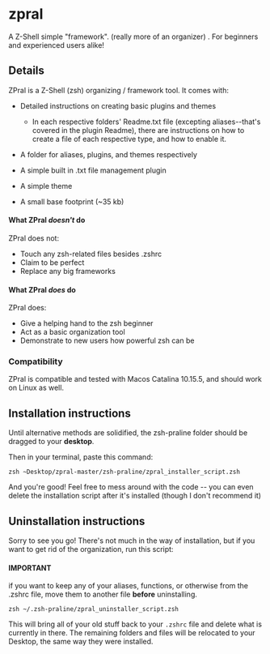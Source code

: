 # zpral
A Z-Shell simple "framework". (really more of an organizer) . For beginners and experienced users alike!

## Details
ZPral is a Z-Shell (zsh) organizing / framework tool. It comes with:
* Detailed instructions on creating basic plugins and themes

  * In each respective folders' Readme.txt file (excepting aliases--that's covered in the plugin Readme), there are instructions on how to create a file of each respective type, and how to enable it. 

* A folder for aliases, plugins, and themes respectively
* A simple built in .txt file management plugin
* A simple theme
* A small base footprint (~35 kb)

#### What ZPral *doesn't* do
ZPral does not:
* Touch any zsh-related files besides .zshrc
* Claim to be perfect
* Replace any big frameworks

#### What ZPral *does* do
ZPral does:
* Give a helping hand to the zsh beginner
* Act as a basic organization tool
* Demonstrate to new users how powerful zsh can be

### Compatibility
ZPral is compatible and tested with Macos Catalina 10.15.5, and should work on Linux as well. 

## Installation instructions
Until alternative methods are solidified, the zsh-praline folder should be dragged to your **desktop**.

Then in your terminal, paste this command:

`zsh ~Desktop/zpral-master/zsh-praline/zpral_installer_script.zsh`

And you're good! Feel free to mess around with the code -- you can even delete the installation script after it's installed (though I don't recommend it)

## Uninstallation instructions
Sorry to see you go! There's not much in the way of installation, but if you want to get rid of the organization, run this script:

#### **IMPORTANT**
if you want to keep any of your aliases, functions, or otherwise from the .zshrc file, move them to another file **before** uninstalling.

`zsh ~/.zsh-praline/zpral_uninstaller_script.zsh`

This will bring all of your old stuff back to your `.zshrc` file and delete what is currently in there. The remaining folders and files will be relocated to your Desktop, the same way they were installed.
